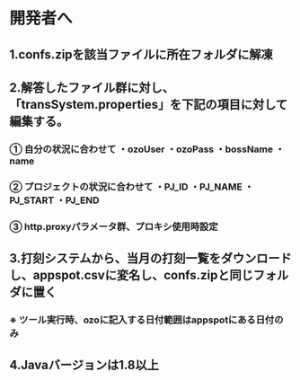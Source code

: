  # 開発者へ 
 
## 1.confs.zipを該当ファイルに所在フォルダに解凍 
 
## 2.解答したファイル群に対し、「transSystem.properties」を下記の項目に対して編集する。
 
###  ① 自分の状況に合わせて ・ozoUser ・ozoPass ・bossName ・name 
  
### ② プロジェクトの状況に合わせて ・PJ_ID ・PJ_NAME ・PJ_START ・PJ_END 
  
###  ③ http.proxyパラメータ群、プロキシ使用時設定 
  
## 3.打刻システムから、当月の打刻一覧をダウンロードし、appspot.csvに変名し、confs.zipと同じフォルダに置く 
 
###  ※ ツール実行時、ozoに記入する日付範囲はappspotにある日付のみ 
  
## 4.Javaバージョンは1.8以上
